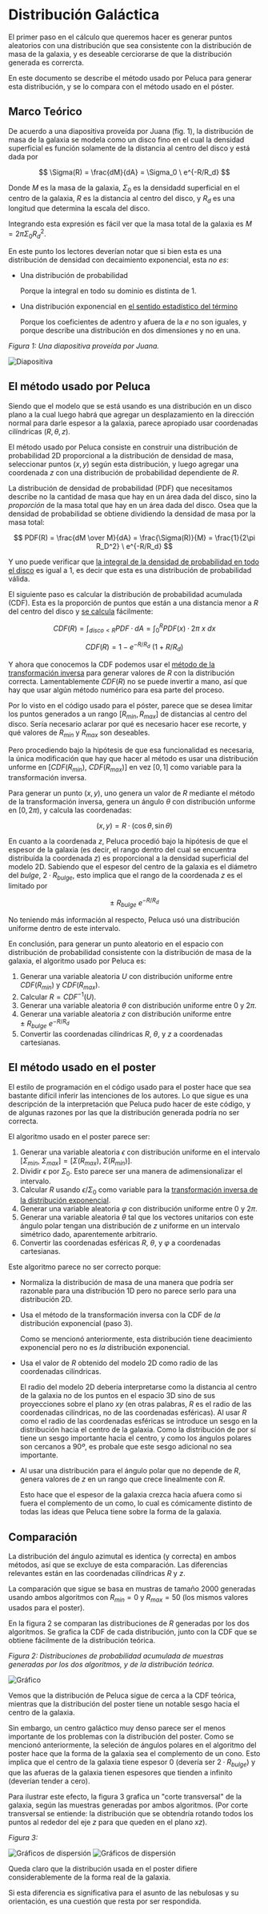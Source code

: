 # Distribución Galáctica

El primer paso en el cálculo que queremos hacer es generar puntos aleatorios con una distribución que sea
consistente con la distribución de masa de la galaxia, y es deseable cerciorarse de que la distribución
generada es corrercta.

En este documento se describe el método usado por Peluca para generar esta distribución, y se lo compara
con el método usado en el póster.

## Marco Teórico

De acuerdo a una diapositiva proveída por Juana (fig. 1), la distribución de masa de la galaxia se modela como
un disco fino en el cual la densidad superficial es función solamente de la distancia al centro del disco y está
dada por

$$ \Sigma(R) = \frac{dM}{dA} = \Sigma_0 \ e^{-R/R_d} $$

Donde $M$ es la masa de la galaxia, $\Sigma_0$ es la densidadd superficial en el centro de la galaxia, $R$ es la
distancia al centro del disco, y $R_d$ es una longitud que determina la escala del disco.

Integrando esta expresión es fácil ver que la masa total de la galaxia es $M = 2\pi \Sigma_0 R_d^2$.

En este punto los lectores deverían notar que si bien esta es una distribución de densidad con decaimiento exponencial,
esta *no es*:

- Una distribución de probabilidad

  Porque la integral en todo su dominio es distinta de 1.
  
- Una distribución exponencial en [el sentido estadístico del término](https://es.wikipedia.org/wiki/Distribuci%C3%B3n_exponencial)

  Porque los coeficientes de adentro y afuera de la $e$ no son iguales, y porque describe una distribución en dos dimensiones y no en una.


*Figura 1: Una diapositiva proveída por Juana.*

![Diapositiva](diapositiva.jpeg)

## El método usado por Peluca

Siendo que el modelo que se está usando es una distribución en un disco plano a la cual luego habrá que agregar un desplazamiento
en la dirección normal para darle espesor a la galaxia, parece apropiado usar coordenadas cilíndricas $(R, \theta, z)$.

El método usado por Peluca consiste en construir una distribución de probabilidad 2D proporcional a la distribución de
densidad de masa, seleccionar puntos $(x, y)$ según esta distribución, y luego agregar una coordenada $z$ con una distribución de 
probabilidad dependiente de $R$.

La distribución de densidad de probabilidad (PDF) que necesitamos describe no la cantidad de masa que hay en un área dada del
disco, sino la *proporción* de la masa total que hay en un área dada del disco. Osea que la densidad de probabilidad se obtiene
dividiendo la densidad de masa por la masa total:

$$ PDF(R) = \frac{dM \over M}{dA} = \frac{\Sigma(R)}{M} = \frac{1}{2\pi R_D^2} \ e^{-R/R_d} $$

Y uno puede verificar que [la integral de la densidad de probabilidad en todo el disco](https://www.wolframalpha.com/input?i=integral+of+exp%28-R%2Fa%29*2pi*R%2F%282pi*a%5E2%29+dR+from+0+to+inf)
es igual a 1, es decir que esta es una distribución de probabilidad válida.

El siguiente paso es calcular la distribución de probabilidad acumulada (CDF). Esta es la proporción de puntos que están
a una distancia menor a $R$ del centro del disco y [se calcula](https://www.wolframalpha.com/input?i=integral+of+x*exp%28-x%2Fa%29%2Fa%5E2+from+0+to+R) fácilmente:

$$ CDF(R) = \int_{disco < R} PDF · dA = \int_0^R PDF(x) · 2\pi\ x \ dx  $$

$$ CDF(R) = 1- e^{-R/R_d}\ (1 + R/R_d) $$

Y ahora que conocemos la CDF podemos usar el [método de la transformación inversa](https://es.wikipedia.org/wiki/M%C3%A9todo_de_la_transformada_inversa)
para generar valores de $R$ con la distribución correcta. Lamentablemente $CDF(R)$ no se puede invertir a mano, así
que hay que usar algún método numérico para esa parte del proceso.

Por lo visto en el código usado para el póster, parece que se desea limitar los puntos generados a un rango $[R_{min}, R_{max}]$ de
distancias al centro del disco. Sería necesario aclarar por qué es necesario hacer ese recorte, y qué valores de $R_{min}$ y $R_{max}$
son deseables.

Pero procediendo bajo la hipótesis de que esa funcionalidad es necesaria, la única modificación que hay que hacer al método es
usar una distribución unforme en $[CDF(R_{min}),\ CDF(R_{max})]$ en vez $[0, 1]$ como variable para la transformación inversa.

Para generar un punto $(x, y)$, uno genera un valor de $R$ mediante el método de la transformación inversa, genera un ángulo
$\theta$ con distribución unforme en $[0, 2\pi)$, y calcula las coordenadas:

$$ (x, y) = R · (\cos{\theta}, \sin{\theta}) $$

En cuanto a la coordenada $z$, Peluca procedió bajo la hipótesis de que el espesor de la galaxia (es decir, el rango dentro del
cual se encuentra distribuída la coordenada $z$) es proporcional a la densidad superficial del modelo 2D. Sabiendo que el espesor
del centro de la galaxia es el diámetro del *bulge*, $2 · R_{bulge}$, esto implica que el rango de la coordenada $z$ es el
limitado por

$$ \pm\ R_{bulge}\ e^{-R/R_d} $$

No teniendo más información al respecto, Peluca usó una distribución uniforme dentro de este intervalo.

En conclusión, para generar un punto aleatorio en el espacio con distribución de probabilidad consistente con la 
distribución de masa de la galaxia, el algoritmo usado por Peluca es:

1. Generar una variable aleatoria $U$ con distribución uniforme entre $CDF(R_{min})$ y $CDF(R_{max})$.
2. Calcular $R = CDF^{-1}(U)$.
3. Generar una variable aleatoria $\theta$ con distribución uniforme entre $0$ y $2\pi$.
4. Generar una variable aleatoria $z$ con distribución uniforme entre $\pm\ R_{bulge}\ e^{-R/R_d}$
5. Convertir las coordenadas cilíndricas $R$, $\theta$, y $z$ a coordenadas cartesianas.

## El método usado en el poster

El estilo de programación en el código usado para el poster hace que sea bastante difícil inferir las intenciones
de los autores. Lo que sigue es una descripción de la interpretación que Peluca pudo hacer de este código, y de
algunas razones por las que la distribución generada podría no ser correcta.

El algoritmo usado en el poster parece ser:

1. Generar una variable aleatoria $\epsilon$ con distribución uniforme en el intervalo $[\Sigma_{min},\ \Sigma_{max}] = [\Sigma(R_{max}),\ \Sigma(R_{min})]$.
2. Dividir $\epsilon$ por $\Sigma_0$. Esto parece ser una manera de adimensionalizar el intervalo.
3. Calcular $R$ usando $\epsilon/\Sigma_0$ como variable para la [transformación inversa de la distribución exponencial](https://es.wikipedia.org/wiki/Distribuci%C3%B3n_exponencial#M%C3%A9todos_computacionales).
4. Generar una variable aleatoria $\varphi$ con distribución uniforme entre $0$ y $2\pi$.
5. Generar una variable aleatoria $\theta$ tal que los vectores unitarios con este ángulo polar tengan una distribución de $z$ uniforme en un intervalo simétrico dado, aparentemente arbitrario.
6. Convertir las coordenadas esféricas $R$, $\theta$, y $\varphi$ a coordenadas cartesianas.

Este algoritmo parece no ser correcto porque:

- Normaliza la distribución de masa de una manera que podría ser razonable para una distribución 1D pero no parece serlo para una distribución 2D.
- Usa el método de la transformación inversa con la CDF de *la* distribución exponencial (paso 3).

  Como se mencionó anteriormente, esta distribución tiene deacimiento exponencial pero no es *la* distribución exponencial.
  
- Usa el valor de $R$ obtenido del modelo 2D como radio de las coordenadas cilíndricas.

  El radio del modelo 2D debería interpretarse como la distancia al centro de la galaxia no de los puntos en el espacio 3D
  sino de sus proyecciones sobre el plano $xy$ (en otras palabras, $R$ es el radio de las coordenadas cilíndricas, no de las
  coordenadas esféricas). Al usar $R$ como el radio de las coordenadas esféricas se introduce un sesgo en la distribución hacia
  el centro de la galaxia. Como la distribución de por sí tiene un sesgo importante hacia el centro, y como los ángulos polares
  son cercanos a $90º$, es probale que este sesgo adicional no sea importante.
  
- Al usar una distribución para el ángulo polar que no depende de $R$, genera valores de $z$ en un rango que crece linealmente con $R$.

  Esto hace que el espesor de la galaxia crezca hacia afuera como si fuera el complemento de un como, lo cual es cómicamente distinto de
  todas las ideas que Peluca tiene sobre la forma de la galaxia.

## Comparación

La distribución del ángulo azimutal es identica (y correcta) en ambos métodos, así que se excluye de esta comparación. Las diferencias relevantes
están en las coordenadas cilíndricas $R$ y $z$.

La comparación que sigue se basa en mustras de tamaño 2000 generadas usando ambos algoritmos con $R_{min}=0$ y $R_{max}=50$ (los mismos valores usados para el poster).

En la figura 2 se comparan las distribuciones de $R$ generadas por los dos algoritmos. Se grafica la CDF de cada distribución, junto con la CDF
que se obtiene fácilmente de la distribución teórica.

*Figura 2: Distribuciones de probabilidad acumulada de muestras generadas por los dos algoritmos, y de la distribución teórica.*


![Gráfico](comparacionR.png) 

Vemos que la distribución de Peluca sigue de cerca a la CDF teórica, mientras que la distribución del poster tiene un notable sesgo hacia 
el centro de la galaxia.

Sin embargo, un centro galáctico muy denso parece ser el menos importante de los problemas con la distribución del poster. Como se mencionó
anteriormente, la seleción de ángulos polares en el algoritmo del poster hace que la forma de la galaxia sea el complemento de un cono.
Esto implica que el centro de la galaxia tiene espesor 0 (devería ser $2·R_{bulge}$) y que las afueras de la galaxia tienen espesores que tienden
a infiníto (deverían tender a cero).

Para ilustrar este efecto, la figura 3 grafica un "corte transversal" de la galaxia, según las muestras generadas por ambos algoritmos.
(Por corte transversal se entiende: la distribución que se obtendría rotando todos los puntos al rededor del eje $z$ para que queden en
el plano $xz$).

*Figura 3:*

![Gráficos de dispersión](perfilPeluca.png)
![Gráficos de dispersión](perfilPoster.png)

Queda claro que la distribución usada en el poster difiere considerablemente de la forma real de la galaxia.

Si esta diferencia es significativa para el asunto de las nebulosas y su orientación, es una cuestión que resta por ser respondida.
